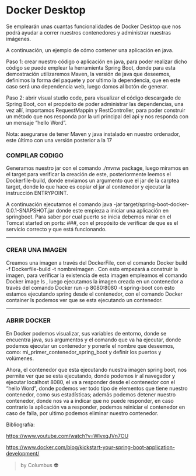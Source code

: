  
# Docker Desktop

Se emplearán unas cuantas funcionalidades de Docker Desktop que nos podrá ayudar a correr nuestros contenedores y administrar nuestras imágenes. 

A continuación, un ejemplo de cómo contener una aplicación en java.

Paso 1: crear nuestro código o aplicación en java, para poder realizar dicho código se puede emplear la herramienta Spring Boot, donde para esta demostración utilizaremos Maven, la versión de java que deseemos, definimos la forma del paquete y por ultimo la dependencia, que en este caso será una dependencia web, luego damos al botón de generar.

Paso 2: abrir visual studio code, para visualizar el código descargado de Spring Boot, con el propósito de poder administrar las dependencias, una vez allí, importamos RequestMappin y RestController, para poder construir un método que nos responda por la url principal del api y nos responda con un mensaje “hello Word”.

Nota: asegurarse de tener Maven y java instalado en nuestro ordenador, este último con una versión posterior a la 17 

### COMPILAR CODIGO

Generamos nuestro jar con el comando ./mvnw package, luego miramos en el target para verificar la creación de este, posteriormente leemos el Dockerfile-build, donde enviamos un argumento que el jar de la carptea target, donde lo que hace es copiar  el jar al contenedor y ejecutar la instrucción ENTRYPOINT.

A  continuación ejecutamos el comando java -jar target/spring-boot-docker-0.0.1-SNAPSHOT.jar donde este empieza a  iniciar una aplicación en springboot.
Para saber por cual puerto se inicia debemos mirar en el Tomcat started on ports: ###, con el propósito de verificar de que es el servicio correcto y que está funcionando.

-----------
### CREAR UNA IMAGEN

Creamos una imagen a través del DockerFile, con el comando Docker build -f Dockerfile-build -t nombreImagen .
Con esto empezará a construir la imagen, para verificar la existencia de esta imagen empleamos el comando Docker image ls , luego ejecutamos la imagen creada en un contenedor a través del comando
Docker run -p 8080:8080 -t spring-boot con esto estamos ejecutando spring desde el contenedor, con el comando Docker container ls podemos ver que se esta ejecutando un contenedor.

-----------

### ABRIR DOCKER

En Docker podemos visualizar, sus variables de entorno, donde se encuentra java, sus argumentos y el comando que va ha ejecutar, donde podemos ejecutar un contenedor y ponerle el nombre que deseemos, como: mi_primer_contenedor_spring_boot y definir los puertos y volúmenes.

Ahora, el contenedor que esta ejecutando nuestra imagen spring boot, nos permite ver que se esta ejecutando, donde podemos ir al navegador y ejecutar localhost 8080, el va a responder desde el contenedor con el “hello Word”, donde podemos ver todo tipo de elementos que tiene nuestro contenedor, como sus estadísticas; además podemos detener nuestro contenedor, donde nos va a indicar que no puede responder, en caso contrario la aplicación va a responder, podemos reiniciar el contenedor en caso de falla, por ultimo podemos eliminar nuestro contenedor.


Bibliografía:

https://www.youtube.com/watch?v=WlvxqJVn7OU

https://www.docker.com/blog/kickstart-your-spring-boot-application-development/

> by Columbus 👽

